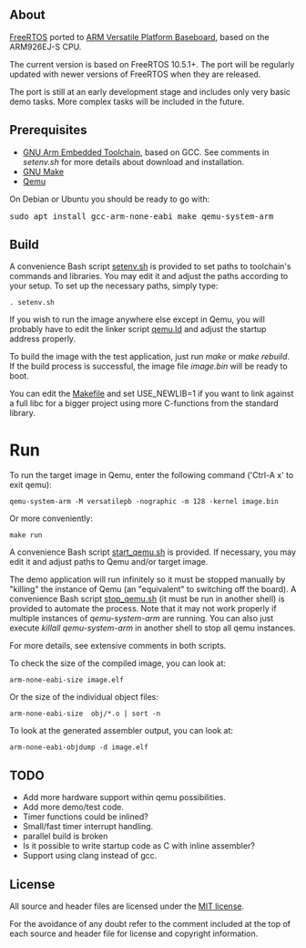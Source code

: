 ## About
[FreeRTOS](http://www.freertos.org/) ported to [ARM Versatile Platform Baseboard](http://infocenter.arm.com/help/topic/com.arm.doc.dui0225d/DUI0225D_versatile_application_baseboard_arm926ej_s_ug.pdf),
based on the ARM926EJ-S CPU.

The current version is based on FreeRTOS 10.5.1+. The port will be regularly
updated with newer versions of FreeRTOS when they are released.

The port is still at an early development stage and includes only very basic
demo tasks. More complex tasks will be included in the future.


## Prerequisites
* [GNU Arm Embedded Toolchain](https://developer.arm.com/open-source/gnu-toolchain/gnu-rm/downloads),
based on GCC. See comments in _setenv.sh_ for more details about download and installation.
* [GNU Make](https://www.gnu.org/software/make/manual/make.html)
* [Qemu](https://www.qemu.org/)

On Debian or Ubuntu you should be ready to go with:
<pre>
sudo apt install gcc-arm-none-eabi make qemu-system-arm
</pre>

## Build
A convenience Bash script [setenv.sh](setenv.sh) is provided to set paths to toolchain's commands
and libraries. You may edit it and adjust the paths according to your setup. To set up
the necessary paths, simply type:

`. setenv.sh`

If you wish to run the image anywhere else except in Qemu, you will probably have to
edit the linker script [qemu.ld](Demo/qemu.ld) and adjust the startup address properly.

To build the image with the test application, just run _make_ or _make rebuild_.
If the build process is successful, the image file _image.bin_ will be ready to boot.

You can edit the [Makefile](Makefile) and set USE_NEWLIB=1 if you want to link against
a full libc for a bigger project using more C-functions from the standard library.

# Run
To run the target image in Qemu, enter the following command ('Ctrl-A x' to exit qemu):

`qemu-system-arm -M versatilepb -nographic -m 128 -kernel image.bin`

Or more conveniently:

`make run`

A convenience Bash script [start\_qemu.sh](start_qemu.sh) is provided. If necessary, you may
edit it and adjust paths to Qemu and/or target image.

The demo application will run infinitely so it must be stopped manually by
"killing" the instance of Qemu (an "equivalent" to switching off the board).
A convenience Bash script [stop\_qemu.sh](stop_qemu.sh) (it must be run in another shell)
is provided to automate the process. Note that it may not work properly if
multiple instances of _qemu-system-arm_ are running.
You can also just execute _killall qemu-system-arm_ in another shell to stop all qemu instances.

For more details, see extensive comments in both scripts.

To check the size of the compiled image, you can look at:

`arm-none-eabi-size image.elf`

Or the size of the individual object files:

`arm-none-eabi-size  obj/*.o | sort -n`

To look at the generated assembler output, you can look at:

`arm-none-eabi-objdump -d image.elf`

## TODO

- Add more hardware support within qemu possibilities.
- Add more demo/test code.
- Timer functions could be inlined?
- Small/fast timer interrupt handling.
- parallel build is broken
- Is it possible to write startup code as C with inline assembler?
- Support using clang instead of gcc.

## License
All source and header files are licensed under
the [MIT license](https://www.freertos.org/a00114.html).

For the avoidance of any doubt refer to the comment included at the top of each source and
header file for license and copyright information.
